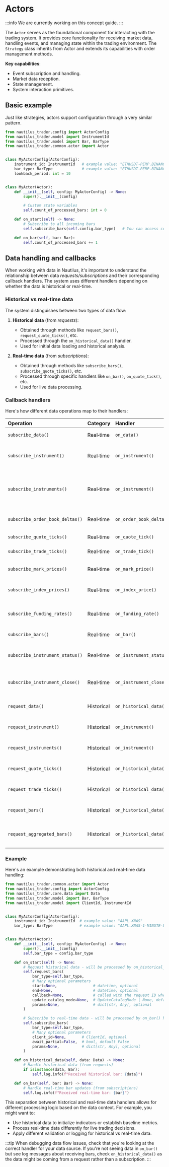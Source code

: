 # Actors

:::info
We are currently working on this concept guide.
:::

The `Actor` serves as the foundational component for interacting with the trading system.
It provides core functionality for receiving market data, handling events, and managing state within
the trading environment. The `Strategy` class inherits from Actor and extends its capabilities with
order management methods.

**Key capabilities**:

- Event subscription and handling.
- Market data reception.
- State management.
- System interaction primitives.

## Basic example

Just like strategies, actors support configuration through a very similar pattern.

```python
from nautilus_trader.config import ActorConfig
from nautilus_trader.model import InstrumentId
from nautilus_trader.model import Bar, BarType
from nautilus_trader.common.actor import Actor


class MyActorConfig(ActorConfig):
    instrument_id: InstrumentId   # example value: "ETHUSDT-PERP.BINANCE"
    bar_type: BarType             # example value: "ETHUSDT-PERP.BINANCE-15-MINUTE[LAST]-INTERNAL"
    lookback_period: int = 10


class MyActor(Actor):
    def __init__(self, config: MyActorConfig) -> None:
        super().__init__(config)

        # Custom state variables
        self.count_of_processed_bars: int = 0

    def on_start(self) -> None:
        # Subscribe to all incoming bars
        self.subscribe_bars(self.config.bar_type)   # You can access configuration directly via `self.config`

    def on_bar(self, bar: Bar):
        self.count_of_processed_bars += 1
```

## Data handling and callbacks

When working with data in Nautilus, it's important to understand the relationship between data
*requests/subscriptions* and their corresponding callback handlers. The system uses different handlers
depending on whether the data is historical or real-time.

### Historical vs real-time data

The system distinguishes between two types of data flow:

1. **Historical data** (from *requests*):
   - Obtained through methods like `request_bars()`, `request_quote_ticks()`, etc.
   - Processed through the `on_historical_data()` handler.
   - Used for initial data loading and historical analysis.

2. **Real-time data** (from *subscriptions*):
   - Obtained through methods like `subscribe_bars()`, `subscribe_quote_ticks()`, etc.
   - Processed through specific handlers like `on_bar()`, `on_quote_tick()`, etc.
   - Used for live data processing.

### Callback handlers

Here's how different data operations map to their handlers:

| Operation                       | Category         | Handler                  | Purpose |
|:--------------------------------|:-----------------|:-------------------------|:--------|
| `subscribe_data()`              | Real‑time        | `on_data()`              | Live data updates. |
| `subscribe_instrument()`        | Real‑time        | `on_instrument()`        | Live instrument definition updates. |
| `subscribe_instruments()`       | Real‑time        | `on_instrument()`        | Live instrument definition updates (for venue). |
| `subscribe_order_book_deltas()` | Real‑time        | `on_order_book_deltas()` | Live order book updates. |
| `subscribe_quote_ticks()`       | Real‑time        | `on_quote_tick()`        | Live quote updates. |
| `subscribe_trade_ticks()`       | Real‑time        | `on_trade_tick()`        | Live trade updates. |
| `subscribe_mark_prices()`       | Real‑time        | `on_mark_price()`        | Live mark price updates. |
| `subscribe_index_prices()`      | Real‑time        | `on_index_price()`       | Live index price updates. |
| `subscribe_funding_rates()`     | Real‑time        | `on_funding_rate()`      | Live funding rate updates. |
| `subscribe_bars()`              | Real‑time        | `on_bar()`               | Live bar updates. |
| `subscribe_instrument_status()` | Real‑time        | `on_instrument_status()` | Live instrument status updates. |
| `subscribe_instrument_close()`  | Real‑time        | `on_instrument_close()`  | Live instrument close updates. |
| `request_data()`                | Historical       | `on_historical_data()`   | Historical data processing. |
| `request_instrument()`          | Historical       | `on_instrument()`        | Instrument definition updates. |
| `request_instruments()`         | Historical       | `on_instrument()`        | Instrument definition updates. |
| `request_quote_ticks()`         | Historical       | `on_historical_data()`   | Historical quotes processing. |
| `request_trade_ticks()`         | Historical       | `on_historical_data()`   | Historical trades processing. |
| `request_bars()`                | Historical       | `on_historical_data()`   | Historical bars processing. |
| `request_aggregated_bars()`     | Historical       | `on_historical_data()`   | Historical aggregated bars (on-the-fly). |

### Example

Here's an example demonstrating both historical and real-time data handling:

```python
from nautilus_trader.common.actor import Actor
from nautilus_trader.config import ActorConfig
from nautilus_trader.core.data import Data
from nautilus_trader.model import Bar, BarType
from nautilus_trader.model import ClientId, InstrumentId


class MyActorConfig(ActorConfig):
    instrument_id: InstrumentId  # example value: "AAPL.XNAS"
    bar_type: BarType            # example value: "AAPL.XNAS-1-MINUTE-LAST-EXTERNAL"


class MyActor(Actor):
    def __init__(self, config: MyActorConfig) -> None:
        super().__init__(config)
        self.bar_type = config.bar_type

    def on_start(self) -> None:
        # Request historical data - will be processed by on_historical_data() handler
        self.request_bars(
            bar_type=self.bar_type,
            # Many optional parameters
            start=None,                # datetime, optional
            end=None,                  # datetime, optional
            callback=None,             # called with the request ID when completed
            update_catalog_mode=None,  # UpdateCatalogMode | None, default None
            params=None,               # dict[str, Any], optional
        )

        # Subscribe to real-time data - will be processed by on_bar() handler
        self.subscribe_bars(
            bar_type=self.bar_type,
            # Many optional parameters
            client_id=None,       # ClientId, optional
            await_partial=False,  # bool, default False
            params=None,          # dict[str, Any], optional
        )

    def on_historical_data(self, data: Data) -> None:
        # Handle historical data (from requests)
        if isinstance(data, Bar):
            self.log.info(f"Received historical bar: {data}")

    def on_bar(self, bar: Bar) -> None:
        # Handle real-time bar updates (from subscriptions)
        self.log.info(f"Received real-time bar: {bar}")
```

This separation between historical and real-time data handlers allows for different processing logic
based on the data context. For example, you might want to:

- Use historical data to initialize indicators or establish baseline metrics.
- Process real-time data differently for live trading decisions.
- Apply different validation or logging for historical vs real-time data.

:::tip
When debugging data flow issues, check that you're looking at the correct handler for your data source.
If you're not seeing data in `on_bar()` but see log messages about receiving bars, check `on_historical_data()`
as the data might be coming from a request rather than a subscription.
:::
